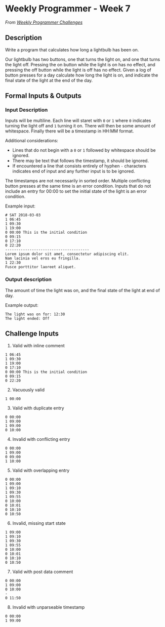 # Weekly Programmer - Week 7

*From [Weekly Programmer Challenges](/weekly_programmer)*

## Description

Write a program that calculates how long a lightbulb has been on.

Our lightbulb has two buttons, one that turns the light on, and one that turns the light off. Pressing the on button while the light is on has no effect, and pressing the off button while the light is off has no effect. Given a log of button presses for a day calculate how long the light is on, and indicate the final state of the light at the end of the day.

## Formal Inputs & Outputs

### Input Description

Inputs will be multiline. Each line will staret with `0` or `1` where `0` indicates turning the light off and `1` turning it on. There will then be some amount of whitespace. Finally there will be a timestamp in HH:MM format.

Additional considerations:

* Lines that do not begin with a `0` or `1` followed by whitespace should be ignored.
* There may be text that follows the timestamp, it should be ignored.
* If encountered a line that consists entirely of hyphen `-` characters indicates end of input and any further input is to be ignored.

The timestamps are not necessarily in sorted order. Multiple conflicting button presses at the same time is an error condition. Inputs that do not include an entry for 00:00 to set the initial state of the light is an error condition.

Example input:

```text
# SAT 2018-03-03
1 06:45
1 09:30
1 19:00
0 00:00 This is the initial condition
0 09:15
0 17:10
0 22:20
--------------------------------------
Lorem ipsum dolor sit amet, consectetur adipiscing elit.
Nam lacinia vel eros eu fringilla.
1 22:30
Fusce porttitor laoreet aliquet.
```

### Output description

The amount of time the light was on, and the final state of the light at end of day.

Example output:

```text
The light was on for: 12:30
The light ended: Off
```

## Challenge Inputs

1. Valid with inline comment

```text
1 06:45
1 09:30
1 19:00
0 17:10
0 00:00 This is the initial condition
0 09:15
0 22:20
```

2. Vacuously valid

```text
1 00:00
```

3. Valid with duplicate entry

```text
0 00:00
1 09:00
1 09:00
0 10:00
```

4. Invalid with conflicting entry

```text
0 00:00
1 09:00
0 09:00
1 10:00
```

5. Valid with overlapping entry

```text
0 00:00
1 09:00
1 09:10
1 09:30
1 09:55
0 10:00
0 10:01
0 10:10
0 10:50
```

6. Invalid, missing start state

```text
1 09:00
1 09:10
1 09:30
1 09:55
0 10:00
0 10:01
0 10:10
0 10:50
```

7. Valid with post data comment

```text
0 00:00
1 09:00
0 10:00
-
0 11:50
```

8. Invalid with unparseable timestamp

```text
0 00:00
1 99:00
```
